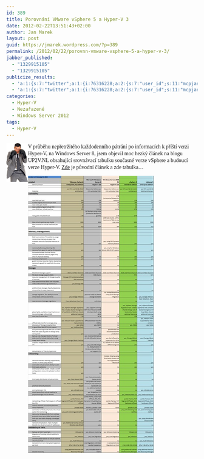 ```yaml
---
id: 389
title: Porovnání VMware vSphere 5 a Hyper-V 3
date: 2012-02-22T13:51:43+02:00
author: Jan Marek
layout: post
guid: https://jmarek.wordpress.com/?p=389
permalink: /2012/02/22/porovnn-vmware-vsphere-5-a-hyper-v-3/
jabber_published:
  - "1329915105"
  - "1329915105"
publicize_results:
  - 'a:1:{s:7:"twitter";a:1:{i:76316228;a:2:{s:7:"user_id";s:11:"mcpjanmarek";s:7:"post_id";s:18:"172302563511771136";}}}'
  - 'a:1:{s:7:"twitter";a:1:{i:76316228;a:2:{s:7:"user_id";s:11:"mcpjanmarek";s:7:"post_id";s:18:"172302563511771136";}}}'
categories:
  - Hyper-V
  - Nezařazené
  - Windows Server 2012
tags:
  - Hyper-V
---
```

<span style="font-family:Segoe UI Light;"><a href="http://janmarek.eu/wp-content/uploads/2012/02/bussinesswithboxglows.png"><img style="background-image:none;padding-left:0;padding-right:0;display:inline;float:left;padding-top:0;border:0;" title="bussinesswithboxglows" src="/wp-content/uploads/2012/02/bussinesswithboxglows_thumb.png" alt="bussinesswithboxglows" width="57" height="102" align="left" border="0" /></a>V průběhu nepřetržitého každodenního pátrání po informacích k příští verzi Hyper-V, na Windows Server 8, jsem objevil moc hezký článek na blogu UP2V.NL obsahující srovnávací tabulku současné verze vSphere a budoucí verze Hyper-V. <a href="http://up2v.nl/2012/01/29/microsoft-hyper-v-3-0-compared-to-vmware-vsphere-5/" target="_blank">Zde</a> je původní článek a zde tabulka…</span>

<a href="//jmarek.files.wordpress.com/2012/02/full-overview-vsphere5-versus-hyper-v3-01.jpg" target="_blank"><img style="background-image:none;padding-left:0;padding-right:0;display:inline;padding-top:0;border:0;" title="full-overview-vsphere5-versus-hyper-v3-0" src="/wp-content/uploads/2012/02/full-overview-vsphere5-versus-hyper-v3-0_thumb.jpg" alt="full-overview-vsphere5-versus-hyper-v3-0" width="331" height="728" border="0" /></a>

